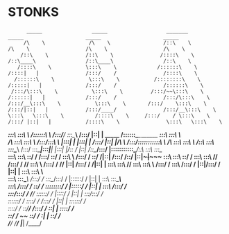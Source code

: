 # STONKS

          _____                _____                   _______                   _____                    _____                    _____          
         /\    \              /\    \                 /::\    \                 /\    \                  /\    \                  /\    \         
        /::\    \            /::\    \               /::::\    \               /::\____\                /::\____\                /::\    \        
       /::::\    \           \:::\    \             /::::::\    \             /::::|   |               /:::/    /               /::::\    \       
      /::::::\    \           \:::\    \           /::::::::\    \           /:::::|   |              /:::/    /               /::::::\    \      
     /:::/\:::\    \           \:::\    \         /:::/~~\:::\    \         /::::::|   |             /:::/    /               /:::/\:::\    \     
    /:::/__\:::\    \           \:::\    \       /:::/    \:::\    \       /:::/|::|   |            /:::/____/               /:::/__\:::\    \    
    \:::\   \:::\    \          /::::\    \     /:::/    / \:::\    \     /:::/ |::|   |           /::::\    \               \:::\   \:::\    \   
  ___\:::\   \:::\    \        /::::::\    \   /:::/____/   \:::\____\   /:::/  |::|   | _____    /::::::\____\________    ___\:::\   \:::\    \  
 /\   \:::\   \:::\    \      /:::/\:::\    \ |:::|    |     |:::|    | /:::/   |::|   |/\    \  /:::/\:::::::::::\    \  /\   \:::\   \:::\    \ 
/::\   \:::\   \:::\____\    /:::/  \:::\____\|:::|____|     |:::|    |/:: /    |::|   /::\____\/:::/  |:::::::::::\____\/::\   \:::\   \:::\____\
\:::\   \:::\   \::/    /   /:::/    \::/    / \:::\    \   /:::/    / \::/    /|::|  /:::/    /\::/   |::|~~~|~~~~~     \:::\   \:::\   \::/    /
 \:::\   \:::\   \/____/   /:::/    / \/____/   \:::\    \ /:::/    /   \/____/ |::| /:::/    /  \/____|::|   |           \:::\   \:::\   \/____/ 
  \:::\   \:::\    \      /:::/    /             \:::\    /:::/    /            |::|/:::/    /         |::|   |            \:::\   \:::\    \     
   \:::\   \:::\____\    /:::/    /               \:::\__/:::/    /             |::::::/    /          |::|   |             \:::\   \:::\____\    
    \:::\  /:::/    /    \::/    /                 \::::::::/    /              |:::::/    /           |::|   |              \:::\  /:::/    /    
     \:::\/:::/    /      \/____/                   \::::::/    /               |::::/    /            |::|   |               \:::\/:::/    /     
      \::::::/    /                                  \::::/    /                /:::/    /             |::|   |                \::::::/    /      
       \::::/    /                                    \::/____/                /:::/    /              \::|   |                 \::::/    /       
        \::/    /                                      ~~                      \::/    /                \:|   |                  \::/    /        
         \/____/                                                                \/____/                  \|___|                   \/____/         
                                                                                                                                                  

                                                                                                                                                  